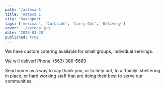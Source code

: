 ```yaml
---
path: '/azteca-1'
title: 'Azteca 1'
city: 'Davenport'
tags: ['mexican', 'Curbside', 'Carry Out', 'Delivery']
cover: './azteca.jpg'
date: '2020-03-28'
published: true
---
```


We have custom catering available for small groups, individual servings.

We will deliver! Phone: (563) 386-6689

Send some as a way to say thank you, or to help out, to a 'family' sheltering in place, or hard working staff that are doing their best to serve our communities.
